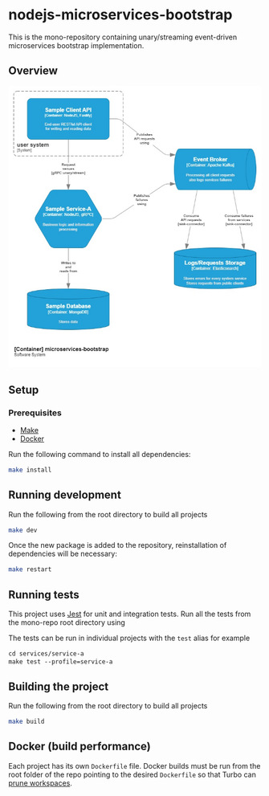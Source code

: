 # nodejs-microservices-bootstrap

This is the mono-repository containing unary/streaming event-driven microservices bootstrap implementation.

## Overview

![nodejs-microservices-bootstrap C4 design](/docs/img/nodejs-microservices-bootstrap-c4-design.jpg)

## Setup

### Prerequisites

- [Make](https://www.gnu.org/software/make/)
- [Docker](https://www.docker.com/)

Run the following command to install all dependencies:

```bash
make install
```

## Running development

Run the following from the root directory to build all projects

```bash
make dev
```

Once the new package is added to the repository, reinstallation of dependencies will be necessary:

```bash
make restart
```

## Running tests

This project uses [Jest](https://jestjs.io/) for unit and integration tests. Run
all the tests from the mono-repo root directory using

The tests can be run in individual projects with the `test` alias for example

```
cd services/service-a
make test --profile=service-a
```

## Building the project

Run the following from the root directory to build all projects

```bash
make build
```

## Docker (build performance)

Each project has its own `Dockerfile` file. Docker
builds must be run from the root folder of the repo pointing to the
desired `Dockerfile` so that Turbo can [prune
workspaces](https://turbo.build/repo/docs/handbook/deploying-with-docker#the-solution).
